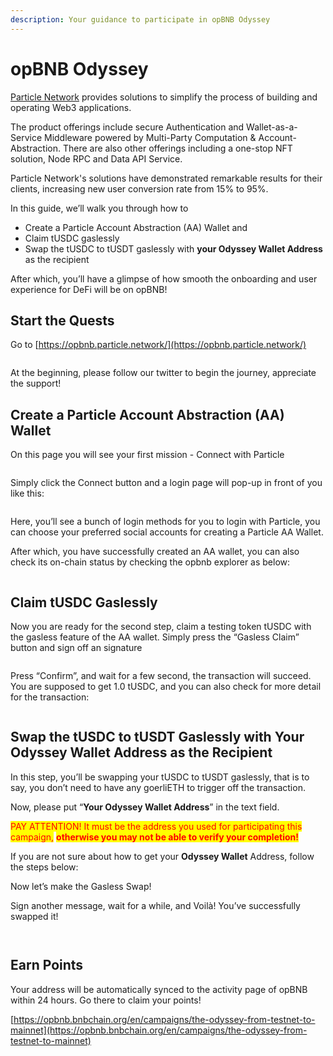 ```yaml
---
description: Your guidance to participate in opBNB Odyssey
---
```


# opBNB Odyssey

[Particle Network](https://particle.network/) provides solutions to simplify the process of building and operating Web3 applications.

The product offerings include secure Authentication and Wallet-as-a-Service Middleware powered by Multi-Party Computation & Account-Abstraction. There are also other offerings including a one-stop NFT solution, Node RPC and Data API Service.

Particle Network's solutions have demonstrated remarkable results for their clients, increasing new user conversion rate from 15% to 95%.

In this guide, we’ll walk you through how to

* Create a Particle Account Abstraction (AA) Wallet and
* Claim tUSDC gaslessly
* Swap the tUSDC to tUSDT gaslessly with **your Odyssey Wallet Address** as the recipient

After which, you’ll have a glimpse of how smooth the onboarding and user experience for DeFi will be on opBNB!

## Start the Quests

Go to [https://opbnb.particle.network/](https://opbnb.particle.network/)

<figure><img src="../../.gitbook/assets/image (13).png" alt=""><figcaption></figcaption></figure>

At the beginning, please follow our twitter to begin the journey, appreciate the support!

## Create a Particle Account Abstraction (AA) Wallet

On this page you will see your first mission - Connect with Particle

<figure><img src="../../.gitbook/assets/image (14).png" alt=""><figcaption></figcaption></figure>

Simply click the Connect button and a login page will pop-up in front of you like this:

<figure><img src="../../.gitbook/assets/image (15).png" alt=""><figcaption></figcaption></figure>

Here, you’ll see a bunch of login methods for you to login with Particle, you can choose your preferred social accounts for creating a Particle AA Wallet.&#x20;

After which, you have successfully created an AA wallet, you can also check its on-chain status by checking the opbnb explorer as below:

<figure><img src="../../.gitbook/assets/image (16).png" alt=""><figcaption></figcaption></figure>

## Claim tUSDC Gaslessly

Now you are ready for the second step, claim a testing token tUSDC with the gasless feature of the AA wallet. Simply press the “Gasless Claim” button and sign off an signature

<figure><img src="../../.gitbook/assets/image (17).png" alt=""><figcaption></figcaption></figure>

Press “Confirm”, and wait for a few second, the transaction will succeed. You are supposed to get 1.0 tUSDC, and you can also check for more detail for the transaction:

<figure><img src="../../.gitbook/assets/image (18).png" alt=""><figcaption></figcaption></figure>

## Swap the tUSDC to tUSDT Gaslessly with Your **Odyssey Wallet** Address as the Recipient

In this step, you’ll be swapping your tUSDC to tUSDT gaslessly, that is to say, you don’t need to have any goerliETH to trigger off the transaction.

Now, please put “**Your Odyssey Wallet Address**” in the text field.

<mark style="color:red;">PAY ATTENTION! It must be the address you used for participating this campaign,</mark> <mark style="color:red;"></mark><mark style="color:red;">**otherwise you may not be able to verify your completion!**</mark>

If you are not sure about how to get your **Odyssey Wallet** Address, follow the steps below:

Now let’s make the Gasless Swap!

Sign another message, wait for a while, and Voilà! You’ve successfully swapped it!

<figure><img src="../../.gitbook/assets/image (19).png" alt=""><figcaption></figcaption></figure>

<figure><img src="../../.gitbook/assets/image (22).png" alt=""><figcaption></figcaption></figure>

## Earn Points

Your address will be automatically synced to the activity page of opBNB within 24 hours. Go there to claim your points!

[https://opbnb.bnbchain.org/en/campaigns/the-odyssey-from-testnet-to-mainnet](https://opbnb.bnbchain.org/en/campaigns/the-odyssey-from-testnet-to-mainnet)
